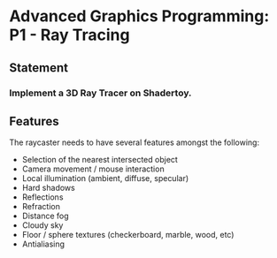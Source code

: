 # Advanced Graphics Programming: P1 - Ray Tracing
## Statement
### Implement a 3D Ray Tracer on Shadertoy.
## Features
The raycaster needs to have several features amongst the following:
- Selection of the nearest intersected object
- Camera movement / mouse interaction
- Local illumination (ambient, diffuse, specular)
- Hard shadows
- Reflections
- Refraction
- Distance fog
- Cloudy sky
- Floor / sphere textures (checkerboard, marble, wood, etc)
- Antialiasing
